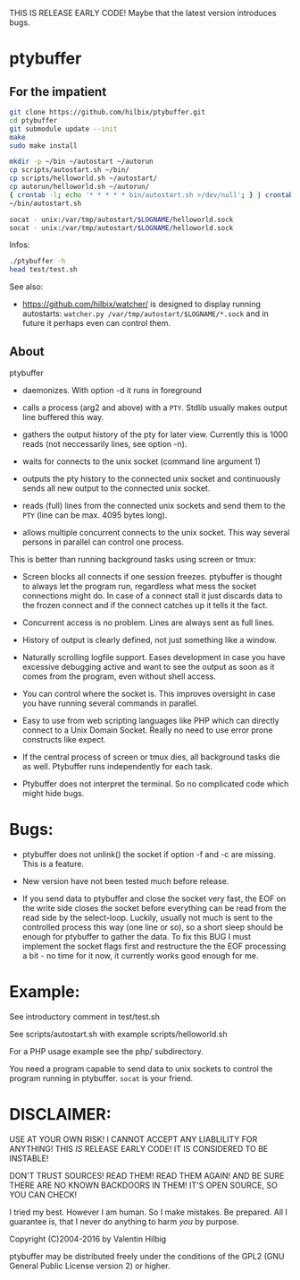 THIS IS RELEASE EARLY CODE!  Maybe that the latest version introduces bugs.

ptybuffer
=========

For the impatient
-----------------

```bash
git clone https://github.com/hilbix/ptybuffer.git
cd ptybuffer
git submodule update --init
make
sudo make install
```

```bash
mkdir -p ~/bin ~/autostart ~/autorun
cp scripts/autostart.sh ~/bin/
cp scripts/helloworld.sh ~/autostart/
cp autorun/helloworld.sh ~/autorun/
{ crontab -l; echo '* * * * * bin/autostart.sh >/dev/null'; } | crontab -
~/bin/autostart.sh

socat - unix:/var/tmp/autostart/$LOGNAME/helloworld.sock
socat - unix:/var/tmp/autostart/$LOGNAME/helloworld.sock
```

Infos:
```bash
./ptybuffer -h
head test/test.sh
```

See also:

- https://github.com/hilbix/watcher/ is designed to display running
  autostarts: `watcher.py /var/tmp/autostart/$LOGNAME/*.sock` and
  in future it perhaps even can control them.


About
-----

ptybuffer

- daemonizes.  With option -d it runs in foreground

- calls a process (arg2 and above) with a `PTY`.  Stdlib usually
  makes output line buffered this way.

- gathers the output history of the pty for later view.  Currently
  this is 1000 reads (not neccessarily lines, see option -n).

- waits for connects to the unix socket (command line argument 1)

- outputs the pty history to the connected unix socket and
  continuously sends all new output to the connected unix socket.

- reads (full) lines from the connected unix sockets and send them to
  the `PTY` (line can be max. 4095 bytes long).

- allows multiple concurrent connects to the unix socket.  This way
  several persons in parallel can control one process.

This is better than running background tasks using screen or tmux:

- Screen blocks all connects if one session freezes.  ptybuffer is
  thought to always let the program run, regardless what mess the
  socket connections might do.  In case of a connect stall it just
  discards data to the frozen connect and if the connect catches up
  it tells it the fact.

- Concurrent access is no problem.  Lines are always sent as full lines.

- History of output is clearly defined, not just something like a
  window.

- Naturally scrolling logfile support.  Eases development in case you
  have excessive debugging active and want to see the output as soon
  as it comes from the program, even without shell access.

- You can control where the socket is.  This improves oversight in
  case you have running several commands in parallel.

- Easy to use from web scripting languages like PHP which can directly
  connect to a Unix Domain Socket.  Really no need to use error prone
  constructs like expect.

- If the central process of screen or tmux dies, all background tasks
  die as well.  Ptybuffer runs independently for each task.

- Ptybuffer does not interpret the terminal.  So no complicated code
  which might hide bugs.


Bugs:
=====

- ptybuffer does not unlink() the socket if option -f and -c are
  missing.  This is a feature.

- New version have not been tested much before release.

- If you send data to ptybuffer and close the socket very fast, the
  EOF on the write side closes the socket before everything can be
  read from the read side by the select-loop.  Luckily, usually not
  much is sent to the controlled process this way (one line or so), so
  a short sleep should be enough for ptybuffer to gather the data.  To
  fix this BUG I must implement the socket flags first and restructure
  the the EOF processing a bit - no time for it now, it currently
  works good enough for me.


Example:
========

See introductory comment in test/test.sh

See scripts/autostart.sh with example scripts/helloworld.sh

For a PHP usage example see the php/ subdirectory.

You need a program capable to send data to unix sockets to control
the program running in ptybuffer.  `socat` is your friend.


DISCLAIMER:
===========

USE AT YOUR OWN RISK!  I CANNOT ACCEPT ANY LIABLILITY FOR ANYTHING!
THIS *IS* RELEASE EARLY CODE!  IT IS CONSIDERED TO BE INSTABLE!

DON'T TRUST SOURCES!  READ THEM!  READ THEM AGAIN!  AND BE SURE THERE
ARE NO KNOWN BACKDOORS IN THEM!  IT'S OPEN SOURCE, SO YOU CAN CHECK!

I tried my best.  However I am human.  So I make mistakes.  Be prepared.
All I guarantee is, that I never do anything to harm *you* by purpose.

Copyright (C)2004-2016 by Valentin Hilbig

ptybuffer may be distributed freely under the conditions of the
GPL2 (GNU General Public License version 2) or higher.
